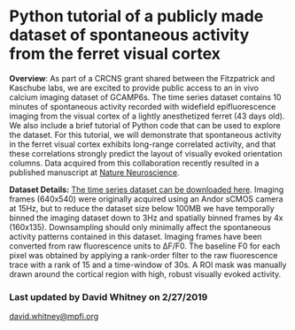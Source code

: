 # Python tutorial of a publicly made dataset of spontaneous activity from the ferret visual cortex

**Overview**: As part of a CRCNS grant shared between the Fitzpatrick and Kaschube labs, we are excited to provide public access to an in vivo calcium imaging dataset of GCAMP6s. The time series dataset contains 10 minutes of spontaneous activity recorded with widefield epifluorescence imaging from the visual cortex of a lightly anesthetized ferret (43 days old). We also include a brief tutorial of Python code that can be used to explore the dataset. For this tutorial, we will demonstrate that spontaneous activity in the ferret visual cortex exhibits long-range correlated activity, and that these correlations strongly predict the layout of visually evoked orientation columns. Data acquired from this collaboration recently resulted in a published manuscript at [Nature Neuroscience](https://www.nature.com/articles/s41593-018-0247-5).  

**Dataset Details:** [The time series dataset can be downloaded here](https://cloud.mpfi.org/url/nh5r72pri3fp4qxx). Imaging frames (640x540) were originally acquired using an Andor sCMOS camera at 15Hz, but to reduce the dataset size below 100MB we have temporally binned the imaging dataset down to 3Hz and spatially binned frames by 4x (160x135). Downsampling should only minimally affect the spontaneous activity patterns contained in this dataset. Imaging frames have been converted from raw fluorescence units to ΔF/F0. The baseline F0 for each pixel was obtained by applying a rank-order filter to the raw fluorescence trace with a rank of 15 and a time-window of 30s. A ROI mask was manually drawn around the cortical region with high, robust visually evoked activity.

### Last updated by David Whitney on 2/27/2019
david.whitney@mpfi.org
